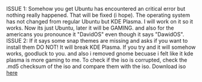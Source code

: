 ISSUE 1: Somehow you get Ubuntu has encountered an critical error but nothing really happened. That will be fixed (i hope). The operating system has not changed from regular Ubuntu but KDE Plasma. I will work on it so it works. Now its just Ubuntu, later it will be GAMING. and also for the americans you pronounce it "DavidOS" even though it says "DawidOS".
ISSUE 2: If it says some snap themes are missing and asks if you want to install them DO NOT! It will break KDE Plasma. If you try and it will somehow works, goodluck to you. and also i removed gnome becuase i felt like it kde plasma is more gaming to me.
To check if the iso is corrupted, check the .md5 checksum of the iso and compare them with the iso.
Download iso [here](https://www.mediafire.com/file/342o84d7dqakqhk/DawidOS+Desktop+and+Gaming+version.iso/file)
